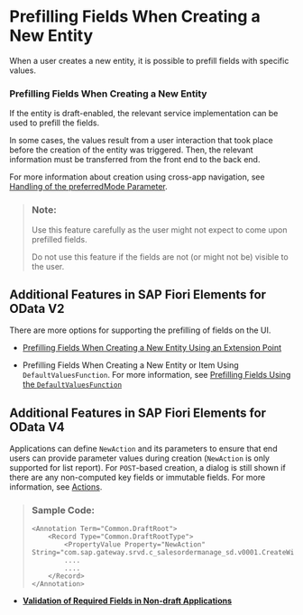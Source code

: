 <!-- loio11ff444f82e14eb3a2e8eca0065a5055 -->

# Prefilling Fields When Creating a New Entity

When a user creates a new entity, it is possible to prefill fields with specific values.





### Prefilling Fields When Creating a New Entity

If the entity is draft-enabled, the relevant service implementation can be used to prefill the fields.

In some cases, the values result from a user interaction that took place before the creation of the entity was triggered. Then, the relevant information must be transferred from the front end to the back end.

For more information about creation using cross-app navigation, see [Handling of the preferredMode Parameter](handling-of-the-preferredmode-parameter-bfaf3cc.md).

> ### Note:  
> Use this feature carefully as the user might not expect to come upon prefilled fields.
> 
> Do not use this feature if the fields are not \(or might not be\) visible to the user.



<a name="loio11ff444f82e14eb3a2e8eca0065a5055__section_q51_1rd_2nb"/>

## Additional Features in SAP Fiori Elements for OData V2

There are more options for supporting the prefilling of fields on the UI.

-   [Prefilling Fields When Creating a New Entity Using an Extension Point](prefilling-fields-when-creating-a-new-entity-using-an-extension-point-189e2d8.md)

-   Prefilling Fields When Creating a New Entity or Item Using `DefaultValuesFunction`. For more information, see [Prefilling Fields Using the `DefaultValuesFunction`](prefilling-fields-using-the-defaultvaluesfunction-5ada91c.md)




<a name="loio11ff444f82e14eb3a2e8eca0065a5055__section_jjd_2rd_2nb"/>

## Additional Features in SAP Fiori Elements for OData V4

Applications can define `NewAction` and its parameters to ensure that end users can provide parameter values during creation \(`NewAction` is only supported for list report\). For `POST`-based creation, a dialog is still shown if there are any non-computed key fields or immutable fields. For more information, see [Actions](actions-cbf16c5.md).

> ### Sample Code:  
> ```
> <Annotation Term="Common.DraftRoot">
>     <Record Type="Common.DraftRootType">
>         <PropertyValue Property="NewAction" String="com.sap.gateway.srvd.c_salesordermanage_sd.v0001.CreateWithSalesOrderType"/>
>         ....
>         ....
>     </Record>
> </Annotation>
> ```

-   **[Validation of Required Fields in Non-draft Applications](validation-of-required-fields-in-non-draft-applications-400565b.md "")**  


